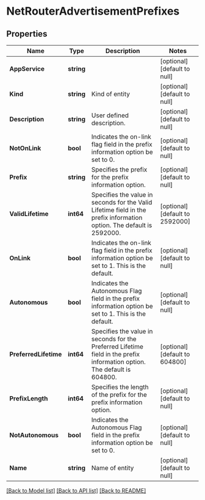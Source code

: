 # NetRouterAdvertisementPrefixes

## Properties
Name | Type | Description | Notes
------------ | ------------- | ------------- | -------------
**AppService** | **string** |  | [optional] [default to null]
**Kind** | **string** | Kind of entity | [optional] [default to null]
**Description** | **string** | User defined description. | [optional] [default to null]
**NotOnLink** | **bool** | Indicates the on-link flag field in the prefix information option be set to 0. | [optional] [default to null]
**Prefix** | **string** | Specifies the prefix for the prefix information option. | [optional] [default to null]
**ValidLifetime** | **int64** | Specifies the value in seconds for the Valid Lifetime field in the prefix information option. The default is 2592000. | [optional] [default to 2592000]
**OnLink** | **bool** | Indicates the on-link flag field in the prefix information option be set to 1. This is the default. | [optional] [default to null]
**Autonomous** | **bool** | Indicates the Autonomous Flag field in the prefix information option be set to 1. This is the default. | [optional] [default to null]
**PreferredLifetime** | **int64** | Specifies the value in seconds for the Preferred Lifetime field in the prefix information option. The default is 604800. | [optional] [default to 604800]
**PrefixLength** | **int64** | Specifies the length of the prefix for the prefix information option. | [optional] [default to null]
**NotAutonomous** | **bool** | Indicates the Autonomous Flag field in the prefix information option be set to 0. | [optional] [default to null]
**Name** | **string** | Name of entity | [optional] [default to null]

[[Back to Model list]](../README.md#documentation-for-models) [[Back to API list]](../README.md#documentation-for-api-endpoints) [[Back to README]](../README.md)


